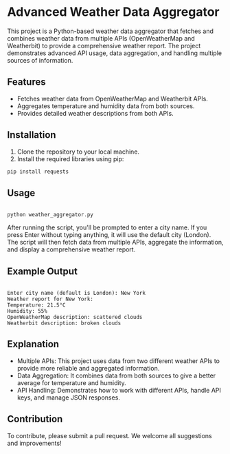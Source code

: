 # Advanced Weather Data Aggregator

This project is a Python-based weather data aggregator that fetches and combines weather data from multiple APIs (OpenWeatherMap and Weatherbit) to provide a comprehensive weather report. The project demonstrates advanced API usage, data aggregation, and handling multiple sources of information.

## Features

- Fetches weather data from OpenWeatherMap and Weatherbit APIs.
- Aggregates temperature and humidity data from both sources.
- Provides detailed weather descriptions from both APIs.

## Installation

1. Clone the repository to your local machine.
2. Install the required libraries using pip:

```bash
pip install requests
```

## Usage

```To run the project, use the following command:

python weather_aggregator.py
```

After running the script, you'll be prompted to enter a city name. If you press Enter without typing anything, it will use the default city (London). The script will then fetch data from multiple APIs, aggregate the information, and display a comprehensive weather report.

## Example Output

```Here's what the output might look like:

Enter city name (default is London): New York
Weather report for New York:
Temperature: 21.5°C
Humidity: 55%
OpenWeatherMap description: scattered clouds
Weatherbit description: broken clouds
```

## Explanation

- Multiple APIs: This project uses data from two different weather APIs to provide more reliable and aggregated information.
- Data Aggregation: It combines data from both sources to give a better average for temperature and humidity.
- API Handling: Demonstrates how to work with different APIs, handle API keys, and manage JSON responses.

## Contribution

To contribute, please submit a pull request. We welcome all suggestions and improvements!



